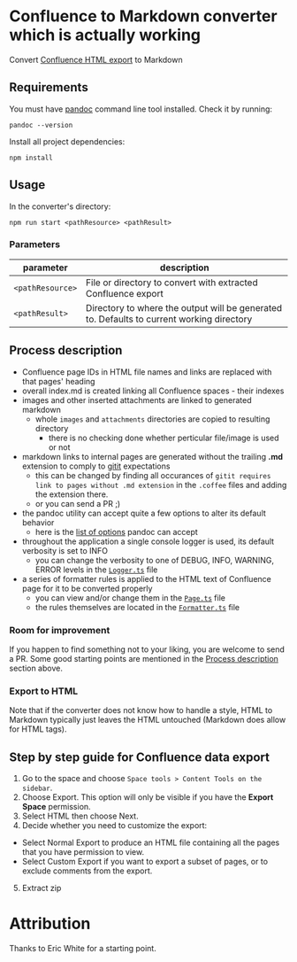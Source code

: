 # Confluence to Markdown converter which is actually working

Convert [Confluence HTML export](#conflhowto) to Markdown


## Requirements

You must have [pandoc] command line tool installed. Check it by running:

```
pandoc --version
```

Install all project dependencies:

```
npm install
```


## Usage

In the converter's directory:

```
npm run start <pathResource> <pathResult>
```


### Parameters

parameter | description
--- | ---
`<pathResource>` | File or directory to convert with extracted Confluence export
`<pathResult>` | Directory to where the output will be generated to. Defaults to current working directory


## Process description<a name="process-description"></a>

- Confluence page IDs in HTML file names and links are replaced with that pages' heading
- overall index.md is created linking all Confluence spaces - their indexes
- images and other inserted attachments are linked to generated markdown
  - whole `images` and `attachments` directories are copied to resulting directory
    - there is no checking done whether perticular file/image is used or not
- markdown links to internal pages are generated without the trailing **.md** extension to comply to [gitit] expectations
  - this can be changed by finding all occurances of `gitit requires link to pages without .md extension` in the `.coffee` files and adding the extension there.
  - or you can send a PR ;)
- the pandoc utility can accept quite a few options to alter its default behavior
  - here is the [list of options][pandoc-options] pandoc can accept
- throughout the application a single console logger is used, its default verbosity is set to INFO
  - you can change the verbosity to one of DEBUG, INFO, WARNING, ERROR levels in the [`Logger.ts`](src/App.ts) file
- a series of formatter rules is applied to the HTML text of Confluence page for it to be converted properly
  - you can view and/or change them in the [`Page.ts`](src/Page.ts) file
  - the rules themselves are located in the [`Formatter.ts`](src/Formatter.ts) file


### Room for improvement

If you happen to find something not to your liking, you are welcome to send a PR. Some good starting points are mentioned in the [Process description](#process-description) section above.


### Export to HTML

Note that if the converter does not know how to handle a style, HTML to Markdown typically just leaves the HTML untouched (Markdown does allow for HTML tags).


## Step by step guide for Confluence data export<a name="conflhowto"></a>

1. Go to the space and choose `Space tools > Content Tools on the sidebar`.
2. Choose Export. This option will only be visible if you have the **Export Space** permission.
3. Select HTML then choose Next.
4. Decide whether you need to customize the export:
  - Select Normal Export to produce an HTML file containing all the pages that you have permission to view.
  - Select Custom Export if you want to export a subset of pages, or to exclude comments from the export.
5. Extract zip


# Attribution

Thanks to Eric White for a starting point.


[pandoc]: http://pandoc.org/installing.html
[pandoc-options]: http://hackage.haskell.org/package/pandoc
[gitit]: https://github.com/jgm/gitit/
